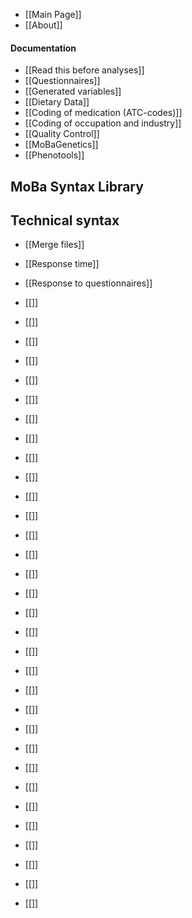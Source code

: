 * [[Main Page]]
* [[About]]

#### Documentation
* [[Read this before analyses]]
* [[Questionnaires]]
* [[Generated variables]]
* [[Dietary Data]]
* [[Coding of medication (ATC-codes)]]
* [[Coding of occupation and industry]]
* [[Quality Control]]
* [[MoBaGenetics]]
* [[Phenotools]]

## MoBa Syntax Library

## Technical syntax
* [[Merge files]]
* [[Response time]]
* [[Response to questionnaires]]
* [[]]
* [[]]
* [[]]
* [[]]
* [[]]
* [[]]


* [[]]
* [[]]
* [[]]
* [[]]
* [[]]
* [[]]
* [[]]
* [[]]
* [[]]
* [[]]

* [[]]
* [[]]
* [[]]
* [[]]
* [[]]
* [[]]
* [[]]
* [[]]
* [[]]
* [[]]
* [[]]
* [[]]
* [[]]
* [[]]
* [[]]
* [[]]



